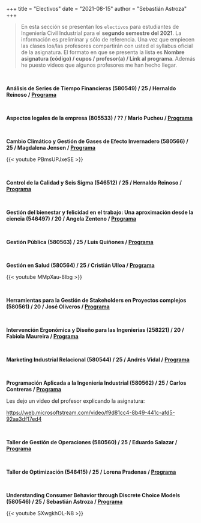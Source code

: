 +++
title = "Electivos"
date = "2021-08-15"
author = "Sebastián Astroza"
+++

> En esta sección se presentan los `electivos` para estudiantes de Ingeniería Civil Industrial para el **segundo semestre del 2021**. La información es preliminar y sólo de referencia. Una vez que empiecen las clases los/las profesores compartirán con usted el syllabus oficial de la asignatura. El formato en que se presenta la lista es **Nombre asignatura (código) / cupos / profesor(a) / Link al programa**. Además he puesto videos que algunos profesores me han hecho llegar.

&nbsp;

**Análisis de Series de Tiempo Financieras (580549) / 25 / Hernaldo Reinoso / [Programa](/Series_de_tiempo.pdf)**

&nbsp;

**Aspectos legales de la empresa (805533) / ?? / Mario Pucheu / [Programa](/Aspectos_Legales.pdf)**

&nbsp;

**Cambio Climático y Gestión de Gases de Efecto Invernadero (580566) / 25 / Magdalena Jensen / [Programa](/Cambio_climatico.pdf)**

{{< youtube PBmsUPJxeSE >}}

&nbsp;

**Control de la Calidad y Seis Sigma (546512) / 25 / Hernaldo Reinoso / [Programa](/Control_calidad.pdf)**

&nbsp;

**Gestión del bienestar y felicidad en el trabajo: Una aproximación desde la ciencia (546497) / 20 / Angela Zenteno / [Programa](/Gestion_Felicidad.pdf)**

&nbsp;

**Gestión Pública (580563) / 25 / Luis Quiñones / [Programa](/Gestion_Publica.pdf)**

&nbsp;

**Gestión en Salud (580564) / 25 / Cristián Ulloa / [Programa](/Gestion_en_salud.pdf)**

{{< youtube MMpXau-8Ibg >}}

&nbsp;

**Herramientas para la Gestión de Stakeholders en Proyectos complejos (580561) / 20 / José Oliveros / [Programa](/Stakeholders.pdf)**

&nbsp;

**Intervención Ergonómica y Diseño para las Ingenierías (258221) / 20 / Fabiola Maureira / [Programa](/Intervencion_Ergonomica.pdf)**

&nbsp;

**Marketing Industrial Relacional (580544) / 25 / Andrés Vidal / [Programa](/Marketing_ind_rel.pdf)**

&nbsp;

**Programación Aplicada a la Ingeniería Industrial (580562) / 25 / Carlos Contreras / [Programa](/Programacion_Aplicada.pdf)**

Les dejo un video del profesor explicando la asignatura:

https://web.microsoftstream.com/video/f9d81cc4-8b49-441c-afd5-92aa3df17ed4

&nbsp;

**Taller de Gestión de Operaciones (580560) / 25 / Eduardo Salazar /  [Programa](/tgop_programa.pdf)**

&nbsp;

**Taller de Optimización (546415) / 25 / Lorena Pradenas /  [Programa](/Taller_optimizacion.pdf)**

&nbsp;

**Understanding Consumer Behavior through Discrete Choice Models (580546) / 25 / Sebastián Astroza /  [Programa](/Understanding.pdf)**

{{< youtube SXwgkhOL-N8 >}}